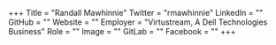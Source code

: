 +++
Title = "Randall Mawhinnie"
Twitter = "rmawhinnie"
LinkedIn = ""
GitHub = ""
Website = ""
Employer = "Virtustream, A Dell Technologies Business"
Role = ""
Image = ""
GitLab = ""
Facebook = ""
+++
